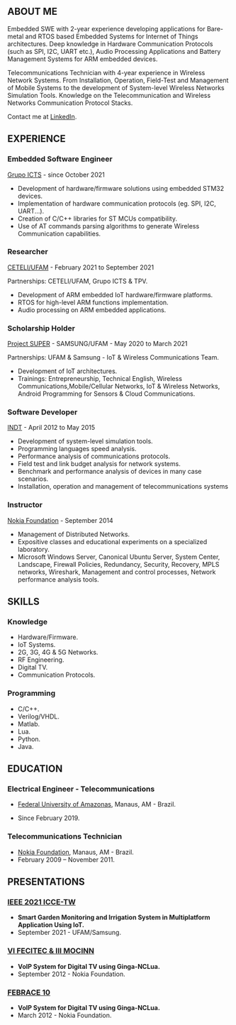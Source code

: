 ## ABOUT ME

Embedded SWE with 2-year experience developing applications for Bare-metal and RTOS based Embedded Systems for Internet of Things architectures. Deep knowledge in Hardware Communication Protocols (such as SPI, I2C, UART etc.), Audio Processing Applications and Battery Management Systems for ARM embedded devices. 

Telecommunications Technician with 4-year experience in Wireless Network Systems. From Installation, Operation, Field-Test and Management of Mobile Systems to the development of System-level Wireless Networks Simulation Tools.  Knowledge on the Telecommunication and Wireless Networks Communication Protocol Stacks.

Contact me at [LinkedIn](https://www.linkedin.com/in/nedson/). 

## EXPERIENCE

### **Embedded Software Engineer**

[Grupo ICTS](http://grupoicts.com.br/) - since October 2021 

* Development of hardware/firmware solutions using embedded STM32 devices.
* Implementation of hardware communication protocols (eg. SPI, I2C, UART...).
* Creation of C/C++ libraries for ST MCUs compatibility.
* Use of AT commands parsing algorithms to generate Wireless Communication capabilities.

### **Researcher**

[CETELI/UFAM](https://www.ceteli.ufam.edu.br/) - February 2021 to September 2021

Partnerships: CETELI/UFAM, Grupo ICTS & TPV.

* Development of ARM embedded IoT hardware/firmware platforms.
* RTOS for high-level ARM functions implementation.
* Audio processing on ARM embedded applications.

### **Scholarship Holder**

[Project SUPER](https://super.ufam.edu.br/) - SAMSUNG/UFAM - May 2020 to March 2021 

Partnerships: UFAM & Samsung - IoT & Wireless Communications Team.

* Development of IoT architectures.
* Trainings: Entrepreneurship, Technical English, Wireless Communications,Mobile/Cellular Networks, IoT & Wireless Networks, Android Programming for Sensors & Cloud Communications.

### **Software Developer**

[INDT](https://www.indt.org.br/) - April 2012 to May 2015

* Development of system-level simulation tools.
* Programming languages speed analysis.
* Performance analysis of communications protocols.
* Field test and link budget analysis for network systems.
* Benchmark and performance analysis of devices in many case scenarios.
* Installation, operation and management of telecommunications systems

### Instructor

[Nokia Foundation](https://www.fundacaomatiasmachline.org.br/nossa-historia/) - September 2014

* Management of Distributed Networks.
* Expositive classes and educational experiments on a specialized laboratory.
* Microsoft Windows Server, Canonical Ubuntu Server, System Center, Landscape, Firewall Policies, Redundancy, Security, Recovery, MPLS networks, Wireshark, Management and control processes,
  Network performance analysis tools.

## SKILLS

### Knowledge

* Hardware/Firmware.
* IoT Systems.
* 2G, 3G, 4G & 5G Networks.
* RF Engineering.
* Digital TV.
* Communication Protocols.

### Programming

* C/C++.
* Verilog/VHDL.
* Matlab.
* Lua. 
* Python.
* Java.

## EDUCATION

### Electrical Engineer - Telecommunications

* [Federal University of Amazonas](https://www.ufam.edu.br/), Manaus, AM - Brazil.

* Since February 2019.

### Telecommunications Technician

* [Nokia Foundation](https://www.fundacaomatiasmachline.org.br/nossa-historia/), Manaus, AM - Brazil. 
* February 2009 – November 2011.

## PRESENTATIONS

### [IEEE 2021 ICCE-TW](http://www.icce-tw.org/)

* **Smart Garden Monitoring and Irrigation System in Multiplatform Application Using IoT.**
* September 2021 - UFAM/Samsung.

### [VI FECITEC & III MOCINN](http://www.fecitec.com.br/)

* **VoIP System for Digital TV using Ginga-NCLua.**
* September 2012 - Nokia Foundation.

### [FEBRACE 10](https://febrace.org.br/)

* **VoIP System for Digital TV using Ginga-NCLua.**
* March 2012 - Nokia Foundation.